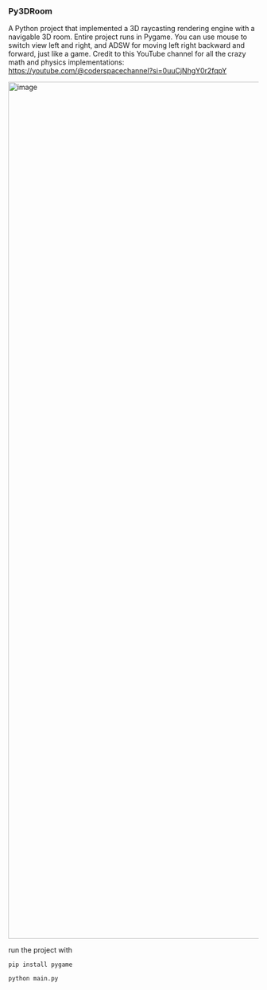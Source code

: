 ### Py3DRoom

A Python project that implemented a 3D raycasting rendering engine with a navigable 3D room. Entire project runs in Pygame. You can use mouse to switch view left and right, and ADSW for moving left right backward and forward, just like a game. Credit to this YouTube channel for all the crazy math and physics implementations: https://youtube.com/@coderspacechannel?si=0uuCjNhgY0r2fqpY

<img width="1720" alt="image" src="https://github.com/user-attachments/assets/626e34dc-1054-4341-97c6-889ca65c0dd5">

run the project with

`pip install pygame`

`python main.py`
